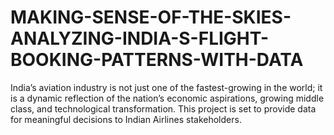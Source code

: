 # MAKING-SENSE-OF-THE-SKIES-ANALYZING-INDIA-S-FLIGHT-BOOKING-PATTERNS-WITH-DATA
India’s aviation industry is not just one of the fastest-growing in the world; it is a dynamic reflection of the nation’s economic aspirations, growing middle class, and technological transformation. This project is set to provide data for meaningful decisions to Indian Airlines stakeholders.
